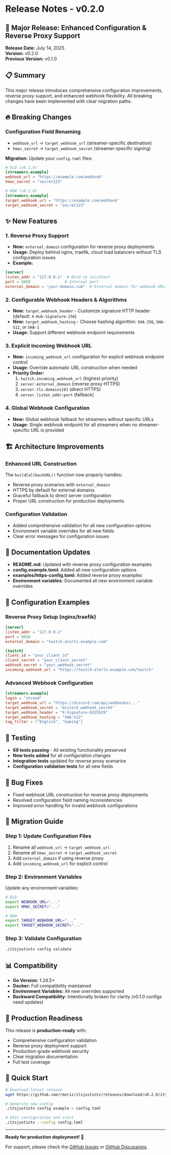 # Release Notes - v0.2.0

## 🚀 Major Release: Enhanced Configuration & Reverse Proxy Support

**Release Date:** July 14, 2025  
**Version:** v0.2.0  
**Previous Version:** v0.1.0

## 📋 Summary

This major release introduces comprehensive configuration improvements, reverse proxy support, and enhanced webhook flexibility. All breaking changes have been implemented with clear migration paths.

## 🔥 Breaking Changes

### Configuration Field Renaming
- `webhook_url` → `target_webhook_url` (streamer-specific destination)
- `hmac_secret` → `target_webhook_secret` (streamer-specific signing)

**Migration:** Update your `config.toml` files:
```toml
# OLD (v0.1.0)
[streamers.example]
webhook_url = "https://example.com/webhook"
hmac_secret = "secret123"

# NEW (v0.2.0)
[streamers.example]
target_webhook_url = "https://example.com/webhook"
target_webhook_secret = "secret123"
```

## ✨ New Features

### 1. Reverse Proxy Support
- **New:** `external_domain` configuration for reverse proxy deployments
- **Usage:** Deploy behind nginx, traefik, cloud load balancers without TLS configuration issues
- **Example:**
```toml
[server]
listen_addr = "127.0.0.1"  # Bind to localhost
port = 8080               # Internal port
external_domain = "your-domain.com"  # External domain for webhook URLs
```

### 2. Configurable Webhook Headers & Algorithms
- **New:** `target_webhook_header` - Customize signature HTTP header (default: `X-Hub-Signature-256`)
- **New:** `target_webhook_hashing` - Choose hashing algorithm: `SHA-256`, `SHA-512`, or `SHA-1`
- **Usage:** Support different webhook endpoint requirements

### 3. Explicit Incoming Webhook URL
- **New:** `incoming_webhook_url` configuration for explicit webhook endpoint control
- **Usage:** Override automatic URL construction when needed
- **Priority Order:**
  1. `twitch.incoming_webhook_url` (highest priority)
  2. `server.external_domain` (reverse proxy HTTPS)
  3. `server.tls.domains[0]` (direct HTTPS)
  4. `server.listen_addr:port` (fallback)

### 4. Global Webhook Configuration
- **New:** Global webhook fallback for streamers without specific URLs
- **Usage:** Single webhook endpoint for all streamers when no streamer-specific URL is provided

## 🏗️ Architecture Improvements

### Enhanced URL Construction
The `buildCallbackURL()` function now properly handles:
- Reverse proxy scenarios with `external_domain`
- HTTPS by default for external domains
- Graceful fallback to direct server configuration
- Proper URL construction for production deployments

### Configuration Validation
- Added comprehensive validation for all new configuration options
- Environment variable overrides for all new fields
- Clear error messages for configuration issues

## 📖 Documentation Updates

- **README.md:** Updated with reverse proxy configuration examples
- **config.example.toml:** Added all new configuration options
- **examples/https-config.toml:** Added reverse proxy examples
- **Environment variables:** Documented all new environment variable overrides

## 🔧 Configuration Examples

### Reverse Proxy Setup (nginx/traefik)
```toml
[server]
listen_addr = "127.0.0.1"
port = 8080
external_domain = "twitch-alerts.example.com"

[twitch]
client_id = "your_client_id"
client_secret = "your_client_secret"
webhook_secret = "your_webhook_secret"
incoming_webhook_url = "https://twitch-alerts.example.com/twitch"
```

### Advanced Webhook Configuration
```toml
[streamers.example]
login = "shroud"
target_webhook_url = "https://discord.com/api/webhooks/..."
target_webhook_secret = "discord_webhook_secret"
target_webhook_header = "X-Signature-Ed25519"
target_webhook_hashing = "SHA-512"
tag_filter = ["English", "Gaming"]
```

## 🧪 Testing

- **68 tests passing** - All existing functionality preserved
- **New tests added** for all configuration changes
- **Integration tests** updated for reverse proxy scenarios
- **Configuration validation tests** for all new fields

## 🐛 Bug Fixes

- Fixed webhook URL construction for reverse proxy deployments
- Resolved configuration field naming inconsistencies
- Improved error handling for invalid webhook configurations

## 🚦 Migration Guide

### Step 1: Update Configuration Files
1. Rename all `webhook_url` → `target_webhook_url`
2. Rename all `hmac_secret` → `target_webhook_secret`
3. Add `external_domain` if using reverse proxy
4. Add `incoming_webhook_url` for explicit control

### Step 2: Environment Variables
Update any environment variables:
```bash
# OLD
export WEBHOOK_URL="..."
export HMAC_SECRET="..."

# NEW
export TARGET_WEBHOOK_URL="..."
export TARGET_WEBHOOK_SECRET="..."
```

### Step 3: Validate Configuration
```bash
./itsjustintv config validate
```

## 📊 Compatibility

- **Go Version:** 1.24.5+
- **Docker:** Full compatibility maintained
- **Environment Variables:** All new overrides supported
- **Backward Compatibility:** Intentionally broken for clarity (v0.1.0 configs need updates)

## 🎯 Production Readiness

This release is **production-ready** with:
- Comprehensive configuration validation
- Reverse proxy deployment support
- Production-grade webhook security
- Clear migration documentation
- Full test coverage

## 🔗 Quick Start

```bash
# Download latest release
wget https://github.com/rmoriz/itsjustintv/releases/download/v0.2.0/itsjustintv-linux-amd64

# Generate new config
./itsjustintv config example > config.toml

# Edit configuration and start
./itsjustintv --config config.toml
```

---

**Ready for production deployment!** 🚀

For support, please check the [GitHub Issues](https://github.com/rmoriz/itsjustintv/issues) or [GitHub Discussions](https://github.com/rmoriz/itsjustintv/discussions).